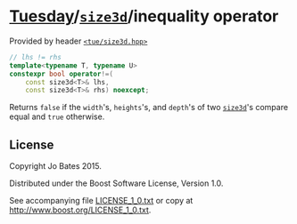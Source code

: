 [Tuesday](../../../README.md)/[`size3d`](../../headers/size3d.md)/inequality operator
=====================================================================================
Provided by header [`<tue/size3d.hpp>`](../../headers/size3d.md)

```c++
// lhs != rhs
template<typename T, typename U>
constexpr bool operator!=(
    const size3d<T>& lhs,
    const size3d<T>& rhs) noexcept;
```

Returns `false` if the `width`'s, `heights`'s, and `depth`'s of two
[`size3d`](../../headers/size3d.md)'s compare equal and `true` otherwise.

License
-------
Copyright Jo Bates 2015.

Distributed under the Boost Software License, Version 1.0.

See accompanying file [LICENSE_1_0.txt](../../../LICENSE_1_0.txt) or copy at
http://www.boost.org/LICENSE_1_0.txt.
